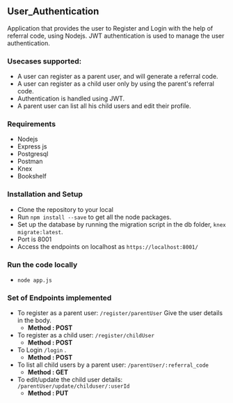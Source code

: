 ## User_Authentication
Application that provides the user to Register and Login with the help of referral code, using Nodejs. JWT authentication 
is used to manage the user authentication.

### Usecases supported:
- A user can register as a parent user, and will generate a referral code. 
- A user can register as a child user only by using the parent's referral code.
- Authentication is handled using JWT. 
- A parent user can list all his child users and edit their profile. 

### Requirements
- Nodejs
- Express js
- Postgresql
- Postman
- Knex
- Bookshelf

### Installation and Setup 
- Clone the repository to your local
- Run `npm install --save` to get all the node packages.
- Set up the database by running the migration script in the db folder, `knex migrate:latest`.
- Port is 8001
- Access the endpoints on localhost as `https://localhost:8001/`

### Run the code locally
- `node app.js`

### Set of Endpoints implemented
- To register as a parent user: `/register/parentUser` 
  Give the user details in the body.
  - **Method : POST**
- To register as a child user: `/register/childUser`  
  - **Method : POST**
- To Login `/login` . 
  - **Method : POST**
- To list all child users by a parent user: `/parentUser/:referral_code` 
  - **Method : GET**
- To edit/update the child user details: `/parentUser/update/childuser/:userId` 
  - **Method : PUT**
                                          
  


